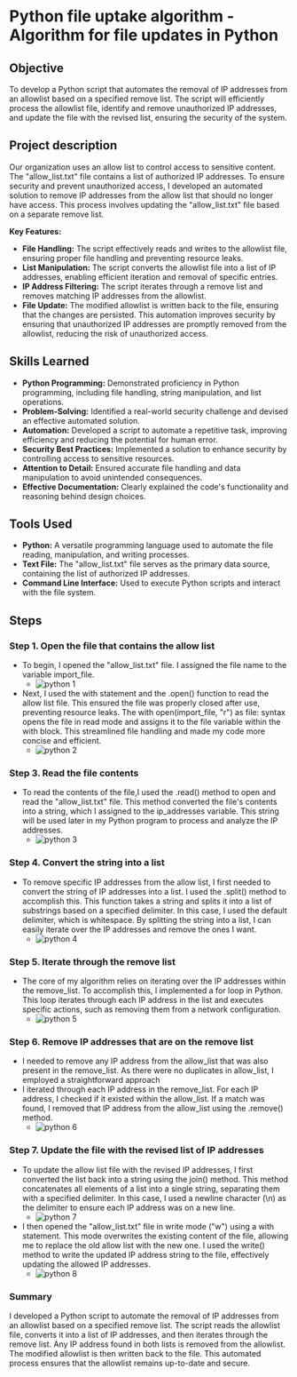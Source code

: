 # Python file uptake algorithm - Algorithm for file updates in Python

## Objective

To develop a Python script that automates the removal of IP addresses from an allowlist based on a specified remove list. The script will efficiently process the allowlist file, identify and remove unauthorized IP addresses, and update the file with the revised list, ensuring the security of the system.

## Project description

Our organization uses an allow list to control access to sensitive content. The "allow_list.txt" file contains a list of authorized IP addresses. To ensure security and prevent unauthorized access, I developed an automated solution to remove IP addresses from the allow list that should no longer have access. This process involves updating the "allow_list.txt" file based on a separate remove list.

**Key Features:**
  * **File Handling:** The script effectively reads and writes to the allowlist file, ensuring proper file handling and preventing resource leaks.
  * **List Manipulation:** The script converts the allowlist file into a list of IP addresses, enabling efficient iteration and removal of specific entries.
  * **IP Address Filtering:** The script iterates through a remove list and removes matching IP addresses from the allowlist.
  * **File Update:** The modified allowlist is written back to the file, ensuring that the changes are persisted.
This automation improves security by ensuring that unauthorized IP addresses are promptly removed from the allowlist, reducing the risk of unauthorized access.

## Skills Learned
  * **Python Programming:** Demonstrated proficiency in Python programming, including file handling, string manipulation, and list operations.
  * **Problem-Solving:** Identified a real-world security challenge and devised an effective automated solution.
  * **Automation:** Developed a script to automate a repetitive task, improving efficiency and reducing the potential for human error.
  * **Security Best Practices:** Implemented a solution to enhance security by controlling access to sensitive resources.
  * **Attention to Detail:** Ensured accurate file handling and data manipulation to avoid unintended consequences.
  * **Effective Documentation:** Clearly explained the code's functionality and reasoning behind design choices.

## Tools Used
  * **Python:** A versatile programming language used to automate the file reading, manipulation, and writing processes.
  * **Text File:** The "allow_list.txt" file serves as the primary data source, containing the list of authorized IP addresses.
  * **Command Line Interface:** Used to execute Python scripts and interact with the file system.

## Steps
### Step 1. Open the file that contains the allow list
  * To begin, I opened the "allow_list.txt" file. I assigned the file name to the variable import_file. 
    * ![python 1](https://github.com/user-attachments/assets/9b542bfa-0a95-4f9e-8827-0ba93011cd21)
  * Next, I used the with statement and the .open() function to read the allow list file. This ensured the file was properly closed after use, preventing resource leaks. The with open(import_file, "r") as file: syntax opens the file in read mode and assigns it to the file variable within the with block. This streamlined file handling and made my code more concise and efficient.
    * ![python 2](https://github.com/user-attachments/assets/cc57884c-db71-43d3-9596-a865739fec98)

### Step 3. Read the file contents
  * To read the contents of the file,I used the .read() method to open and read the "allow_list.txt" file. This method converted the file's contents into a string, which I assigned to the ip_addresses variable. This string will be used later in my Python program to process and analyze the IP addresses.
    * ![python 3](https://github.com/user-attachments/assets/25c57ce7-f18f-49a1-b7ee-50ec07eef282)

### Step 4. Convert the string into a list
  * To remove specific IP addresses from the allow list, I first needed to convert the string of IP addresses into a list. I used the .split() method to accomplish this. This function takes a string and splits it into a list of substrings based on a specified delimiter. In this case, I used the default delimiter, which is whitespace. By splitting the string into a list, I can easily iterate over the IP addresses and remove the ones I want.
    * ![python 4](https://github.com/user-attachments/assets/53f3ed0c-22cc-4cc7-81c7-bf084700abb2)

### Step 5. Iterate through the remove list
  * The core of my algorithm relies on iterating over the IP addresses within the remove_list. To accomplish this, I implemented a for loop in Python. This loop iterates through each IP address in the list and executes specific actions, such as removing them from a network configuration.
    * ![python 5](https://github.com/user-attachments/assets/ba89ae79-fc59-463e-9cf9-1d17b3ec000e)

### Step 6. Remove IP addresses that are on the remove list
  * I needed to remove any IP address from the allow_list that was also present in the remove_list. As there were no duplicates in allow_list, I employed a straightforward approach
  * I iterated through each IP address in the remove_list. For each IP address, I checked if it existed within the allow_list. If a match was found, I removed that IP address from the allow_list using the .remove() method.
    * ![python 6](https://github.com/user-attachments/assets/a1493f21-867a-4661-89e3-59e5503577bf)

### Step 7. Update the file with the revised list of IP addresses 
  * To update the allow list file with the revised IP addresses, I first converted the list back into a string using the join() method. This method concatenates all elements of a list into a single string, separating them with a specified delimiter. In this case, I used a newline character (\n) as the delimiter to ensure each IP address was on a new line.
    * ![python 7](https://github.com/user-attachments/assets/185ed443-725e-4b25-8561-7ec116ded910)
  * I then opened the "allow_list.txt" file in write mode ("w") using a with statement. This mode overwrites the existing content of the file, allowing me to replace the old allow list with the new one. I used the write() method to write the updated IP address string to the file, effectively updating the allowed IP addresses.
    * ![python 8](https://github.com/user-attachments/assets/3b8978fb-527b-4587-bc35-6b9572ded1ce)

### Summary
I developed a Python script to automate the removal of IP addresses from an allowlist based on a specified remove list. The script reads the allowlist file, converts it into a list of IP addresses, and then iterates through the remove list. Any IP address found in both lists is removed from the allowlist. The modified allowlist is then written back to the file. This automated process ensures that the allowlist remains up-to-date and secure.
